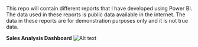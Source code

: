 This repo will contain different reports that I have developed using Power BI. The data used in these reports is public data available in the internet. The data in these reports are for demonstration purposes only and it is not true data.

**Sales Analysis Dashboard**
![Alt text](https://github.com/Abushaam/PowerBI/blob/main/Sales_Analysis/Report_Snapshot.JPG?raw=true "Sales Analysis")
